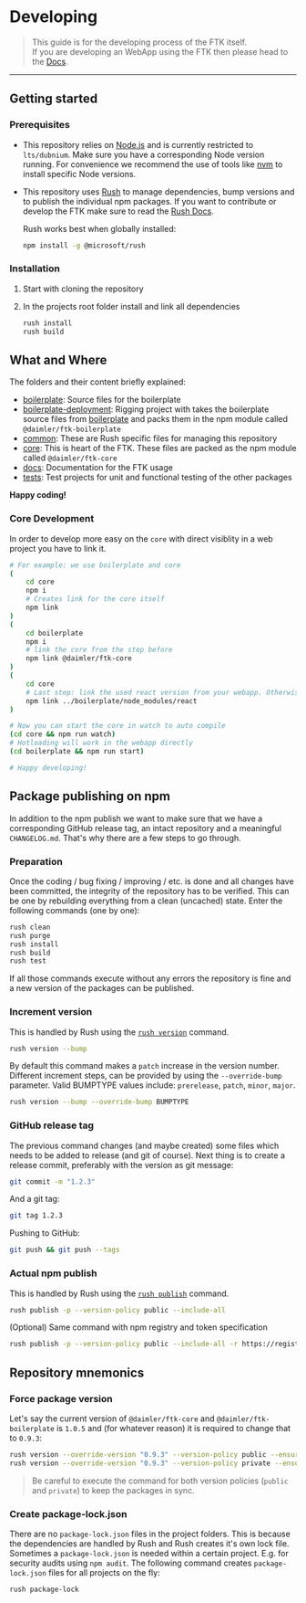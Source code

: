 # Developing

> This guide is for the developing process of the FTK itself.  
> If you are developing an WebApp using the FTK then please head to the [Docs](docs/README.md).

---

## Getting started

### Prerequisites

* This repository relies on [Node.js](https://nodejs.org) and is currently restricted to `lts/dubnium`.
  Make sure you have a corresponding Node version running.
  For convenience we recommend the use of tools like [nvm](https://github.com/nvm-sh/nvm) to install specific Node versions.

* This repository uses [Rush](https://rushjs.io) to manage dependencies, bump versions and to publish the individual npm packages.
  If you want to contribute or develop the FTK make sure to read the [Rush Docs](https://rushjs.io/pages/intro/welcome/).

  Rush works best when globally installed:

  ```sh
  npm install -g @microsoft/rush
  ```

### Installation

1. Start with cloning the repository

2. In the projects root folder install and link all dependencies

    ```sh
    rush install
    rush build
    ```

## What and Where

The folders and their content briefly explained:

* [boilerplate](boilerplate/): Source files for the boilerplate
* [boilerplate-deployment](boilerplate-deployment/): Rigging project with takes the boilerplate source files from [boilerplate](boilerplate/) and packs them in the npm module called `@daimler/ftk-boilerplate`
* [common](common/): These are Rush specific files for managing this repository
* [core](core/): This is heart of the FTK. These files are packed as the npm module called `@daimler/ftk-core`
* [docs](docs/): Documentation for the FTK usage
* [tests](tests/): Test projects for unit and functional testing of the other packages

**Happy coding!**

### Core Development

In order to develop more easy on the `core` with direct visiblity in a web project you have to link it.

```bash
# For example: we use boilerplate and core
(
    cd core
    npm i
    # Creates link for the core itself
    npm link
)
(
    cd boilerplate
    npm i
    # link the core from the step before
    npm link @daimler/ftk-core
)
(
    cd core
    # Last step: link the used react version from your webapp. Otherwise we would have multiple react versions.
    npm link ../boilerplate/node_modules/react
)

# Now you can start the core in watch to auto compile
(cd core && npm run watch)
# Hotloading will work in the webapp directly
(cd boilerplate && npm run start)

# Happy developing!
```

## Package publishing on npm

In addition to the npm publish we want to make sure that we have a corresponding GitHub release tag, an intact repository and a meaningful `CHANGELOG.md`.
That's why there are a few steps to go through.

### Preparation

Once the coding / bug fixing / improving / etc. is done and all changes have been committed, the integrity of the repository has to be verified.
This can be one by rebuilding everything from a clean (uncached) state. Enter the following commands (one by one):

```sh
rush clean
rush purge
rush install
rush build
rush test
```

If all those commands execute without any errors the repository is fine and a new version of the packages can be published.

### Increment version

This is handled by Rush using the [`rush version`](https://rushjs.io/pages/commands/rush_version/) command.

```sh
rush version --bump
```

By default this command makes a `patch` increase in the version number.
Different increment steps, can be provided by using the `--override-bump` parameter.
Valid BUMPTYPE values include: `prerelease`, `patch`, `minor`, `major`.

```sh
rush version --bump --override-bump BUMPTYPE
```

### GitHub release tag

The previous command changes (and maybe created) some files which needs to be added to release (and git of course).
Next thing is to create a release commit, preferably with the version as git message:

```sh
git commit -m "1.2.3"
```

And a git tag:

```sh
git tag 1.2.3
```

Pushing to GitHub:

```sh
git push && git push --tags
```

### Actual npm publish

This is handled by Rush using the [`rush publish`](https://rushjs.io/pages/commands/rush_publish/) command.

```sh
rush publish -p --version-policy public --include-all
```

(Optional) Same command with npm registry and token specification

```sh
rush publish -p --version-policy public --include-all -r https://registry.npmjs.org/ -n ${NPM_AUTH_TOKEN}
```

## Repository mnemonics

### Force package version

Let's say the current version of `@daimler/ftk-core` and `@daimler/ftk-boilerplate` is `1.0.5` and (for whatever reason) it is required to change that to `0.9.3`:

```sh
rush version --override-version "0.9.3" --version-policy public --ensure-version-policy
rush version --override-version "0.9.3" --version-policy private --ensure-version-policy
```

> Be careful to execute the command for both version policies (`public` and `private`) to keep the packages in sync.

### Create package-lock.json

There are no `package-lock.json` files in the project folders.
This is because the dependencies are handled by Rush and Rush creates it's own lock file.
Sometimes a `package-lock.json` is needed within a certain project.
E.g. for security audits using `npm audit`.
The following command creates `package-lock.json` files for all projects on the fly:

```sh
rush package-lock
```
